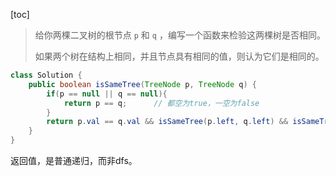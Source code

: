 [toc]

> 给你两棵二叉树的根节点 `p` 和 `q` ，编写一个函数来检验这两棵树是否相同。
>
> 如果两个树在结构上相同，并且节点具有相同的值，则认为它们是相同的。



```java
class Solution {
    public boolean isSameTree(TreeNode p, TreeNode q) {
        if(p == null || q == null){
            return p == q;      // 都空为true，一空为false
        }
        return p.val == q.val && isSameTree(p.left, q.left) && isSameTree(p.right, q.right);
    }
}
```

返回值，是普通递归，而非dfs。

